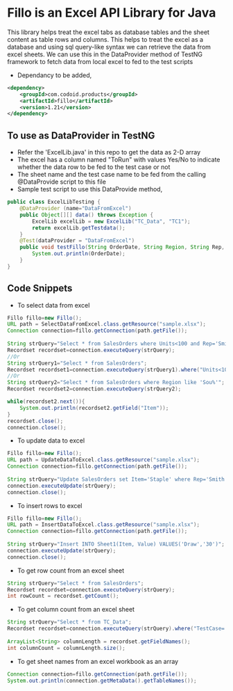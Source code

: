# Fillo is an Excel API Library for Java
This library helps treat the excel tabs as database tables and the sheet content as table rows and columns. This helps to treat the excel as a database and using sql query-like syntax we can retrieve the data from excel sheets. We can use this in the DataProvider method of TestNG framework to fetch data from local excel to fed to the test scripts

* Dependancy to be added,
```xml
<dependency>
    <groupId>com.codoid.products</groupId>
    <artifactId>fillo</artifactId>
    <version>1.21</version>
</dependency>
```
## To use as DataProvider in TestNG

* Refer the 'ExcelLib.java' in this repo to get the data as 2-D array
* The excel has a column named "ToRun" with values Yes/No to indicate whether the data row to be fed to the test case or not
* The sheet name and the test case name to be fed from the calling @DataProvide script to this file
* Sample test script to use this DataProvide method,

```java
public class ExcelLibTesting {	
	@DataProvider (name="DataFromExcel")
	public Object[][] data() throws Exception {
		ExcelLib excelLib = new ExcelLib("TC_Data", "TC1");
		return excelLib.getTestdata();		
	}
	@Test(dataProvider = "DataFromExcel")
	public void testFillo(String OrderDate, String Region, String Rep, String Item, String Units, String UnitCost, String Total) throws FilloException {
		System.out.println(OrderDate);
	}
}
```
## Code Snippets

* To select data from excel
```java
Fillo fillo=new Fillo();
URL path = SelectDataFromExcel.class.getResource("sample.xlsx");
Connection connection=fillo.getConnection(path.getFile());
		
String strQuery="Select * from SalesOrders where Units<100 and Rep='Smith'";
Recordset recordset=connection.executeQuery(strQuery);
//Or
String strQuery1="Select * from SalesOrders";
Recordset recordset1=connection.executeQuery(strQuery1).where("Units<100").where("Rep='Smith'");
//Or
String strQuery2="Select * from SalesOrders where Region like 'Sou%'";
Recordset recordset2=connection.executeQuery(strQuery2);

while(recordset2.next()){
	System.out.println(recordset2.getField("Item"));
}
recordset.close();
connection.close();
```

* To update data to excel
```java
Fillo fillo=new Fillo();
URL path = UpdateDataToExcel.class.getResource("sample.xlsx");
Connection connection=fillo.getConnection(path.getFile());
	
String strQuery="Update SalesOrders set Item='Staple' where Rep='Smith'";
connection.executeUpdate(strQuery);
connection.close();
```

* To insert rows to excel
```java
Fillo fillo=new Fillo();
URL path = InsertDataToExcel.class.getResource("sample.xlsx");
Connection connection=fillo.getConnection(path.getFile());
		
String strQuery="Insert INTO Sheet1(Item, Value) VALUES('Draw','30')";
connection.executeUpdate(strQuery);
connection.close();
```

* To get row count from an excel sheet
```java
String strQuery="Select * from SalesOrders";
Recordset recordset=connection.executeQuery(strQuery);
int rowCount = recordset.getCount();
```

* To get column count from an excel sheet
```java
String strQuery="Select * from TC_Data";
Recordset recordset=connection.executeQuery(strQuery).where("TestCase='TC1'");
		
ArrayList<String> columnLength = recordset.getFieldNames();
int columnCount = columnLength.size();
```

* To get sheet names from an excel workbook as an array
```java
Connection connection=fillo.getConnection(path.getFile());
System.out.println(connection.getMetaData().getTableNames());
```



